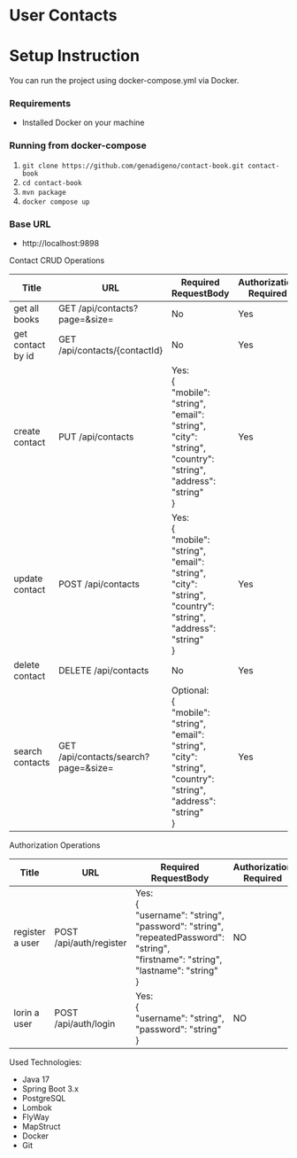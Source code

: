 # User Contacts

# Setup Instruction
You can run the project using docker-compose.yml via Docker.

### Requirements
* Installed Docker on your machine

### Running from docker-compose
1. `git clone https://github.com/genadigeno/contact-book.git contact-book`
2. `cd contact-book`
3. `mvn package`
4. `docker compose up`

### Base URL
- http://localhost:9898

Contact CRUD Operations

| Title             | URL                                            | Required RequestBody                                                                                                                         | Authorization Required |
|-------------------|------------------------------------------------|----------------------------------------------------------------------------------------------------------------------------------------------|------------------------|
| get all books     | GET /api/contacts?page=<int>&size=<int>        | No                                                                                                                                           | Yes                    |
| get contact by id | GET /api/contacts/{contactId}                  | No                                                                                                                                           | Yes                    |
| create contact    | PUT /api/contacts                              | Yes:<br/>{<br/>"mobile": "string",<br/>"email": "string",<br/>"city": "string",<br/>"country": "string",<br/>"address": "string"<br/>}       | Yes                    | 
| update contact    | POST /api/contacts                             | Yes:<br/>{<br/>"mobile": "string",<br/>"email": "string",<br/>"city": "string",<br/>"country": "string",<br/>"address": "string"<br/>}       | Yes                    |
| delete contact    | DELETE /api/contacts                           | No                                                                                                                                           | Yes                    | 
| search contacts   | GET /api/contacts/search?page=<int>&size=<int> | Optional: <br/>{<br/>"mobile": "string",<br/>"email": "string",<br/>"city": "string",<br/>"country": "string",<br/>"address": "string"<br/>} | Yes                    |

Authorization Operations

| Title           | URL                     | Required RequestBody                                                                                                                                       | Authorization Required |
|-----------------|-------------------------|------------------------------------------------------------------------------------------------------------------------------------------------------------|------------------------|
| register a user | POST /api/auth/register | Yes:<br/>{<br/>"username": "string",<br/>"password": "string",<br/>"repeatedPassword": "string",<br/>"firstname": "string",<br/>"lastname": "string"<br/>} | NO                     |
| lorin a user    | POST /api/auth/login    | Yes:<br/>{<br/>"username": "string",<br/>"password": "string"<br/>}                                                                                        | NO                     |

Used Technologies:
* Java 17
* Spring Boot 3.x
* PostgreSQL
* Lombok
* FlyWay
* MapStruct
* Docker
* Git
